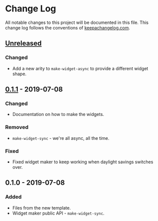 # Change Log
All notable changes to this project will be documented in this file. This change log follows the conventions of [keepachangelog.com](http://keepachangelog.com/).

## [Unreleased]
### Changed
- Add a new arity to `make-widget-async` to provide a different widget shape.

## [0.1.1] - 2019-07-08
### Changed
- Documentation on how to make the widgets.

### Removed
- `make-widget-sync` - we're all async, all the time.

### Fixed
- Fixed widget maker to keep working when daylight savings switches over.

## 0.1.0 - 2019-07-08
### Added
- Files from the new template.
- Widget maker public API - `make-widget-sync`.

[Unreleased]: https://github.com/your-name/flow/compare/0.1.1...HEAD
[0.1.1]: https://github.com/your-name/flow/compare/0.1.0...0.1.1
